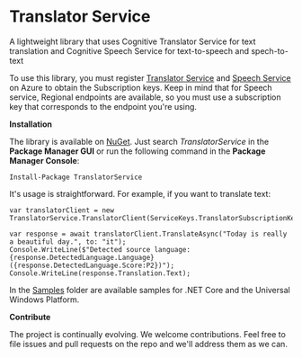 # Translator Service
A lightweight library that uses Cognitive Translator Service for text translation and Cognitive Speech Service for text-to-speech and spech-to-text

To use this library, you must register [Translator Service](https://portal.azure.com/#create/Microsoft.CognitiveServicesTextTranslation) and [Speech Service](https://portal.azure.com/#create/Microsoft.CognitiveServicesSpeechServices) on Azure to obtain the Subscription keys. Keep in mind that for Speech service, Regional endpoints are available, so you must use a subscription key that corresponds to the endpoint you're using.

**Installation**

The library is available on [NuGet](https://www.nuget.org/packages/TranslatorService/). Just search *TranslatorService* in the **Package Manager GUI** or run the following command in the **Package Manager Console**:    

    Install-Package TranslatorService
    
It's usage is straightforward. For example, if you want to translate text:

    var translatorClient = new TranslatorService.TranslatorClient(ServiceKeys.TranslatorSubscriptionKey);

    var response = await translatorClient.TranslateAsync("Today is really a beautiful day.", to: "it");
    Console.WriteLine($"Detected source language: {response.DetectedLanguage.Language} ({response.DetectedLanguage.Score:P2})");
    Console.WriteLine(response.Translation.Text);

In the [Samples](https://github.com/marcominerva/TranslatorService/tree/master/Samples) folder are available samples for .NET Core and the Universal Windows Platform.

**Contribute**

The project is continually evolving. We welcome contributions. Feel free to file issues and pull requests on the repo and we'll address them as we can. 
